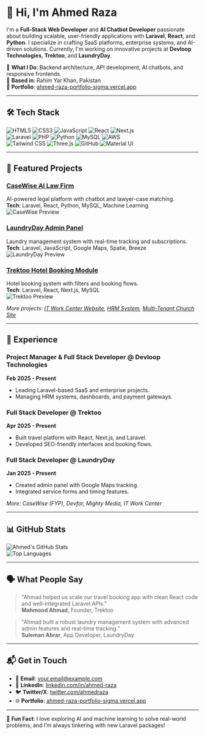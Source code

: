 # 👋 Hi, I'm Ahmed Raza

I'm a **Full-Stack Web Developer** and **AI Chatbot Developer** passionate about building scalable, user-friendly applications with **Laravel**, **React**, and **Python**. I specialize in crafting SaaS platforms, enterprise systems, and AI-driven solutions. Currently, I'm working on innovative projects at **Devloop Technologies**, **Trektoo**, and **LaundryDay**.

🌟 **What I Do**: Backend architecture, API development, AI chatbots, and responsive frontends.  
📍 **Based in**: Rahim Yar Khan, Pakistan  
🔗 **Portfolio**: [ahmed-raza-portfolio-sigma.vercel.app](https://ahmed-raza-portfolio-sigma.vercel.app/)  

---

## 🛠️ Tech Stack

![HTML5](https://skill-icons.dev/icons?i=html&perline=5) ![CSS3](https://skill-icons.dev/icons?i=css&perline=5) ![JavaScript](https://skill-icons.dev/icons?i=js&perline=5) ![React](https://skill-icons.dev/icons?i=react&perline=5) ![Next.js](https://skill-icons.dev/icons?i=nextjs&perline=5)  
![Laravel](https://skill-icons.dev/icons?i=laravel&perline=5) ![PHP](https://skill-icons.dev/icons?i=php&perline=5) ![Python](https://skill-icons.dev/icons?i=python&perline=5) ![MySQL](https://skill-icons.dev/icons?i=mysql&perline=5) ![AWS](https://skill-icons.dev/icons?i=aws&perline=5)  
![Tailwind CSS](https://skill-icons.dev/icons?i=tailwind&perline=5) ![Three.js](https://skill-icons.dev/icons?i=threejs&perline=5) ![GitHub](https://skill-icons.dev/icons?i=github&perline=5) ![Material UI](https://img.shields.io/badge/-Material%20UI-757575?logo=materialui&style=flat-square)

---

## 🚀 Featured Projects

### [CaseWise AI Law Firm](https://github.com/ahmed-raza012003/casewise-ai-law-firm)
AI-powered legal platform with chatbot and lawyer-case matching.  
**Tech**: Laravel, React, Python, MySQL, Machine Learning  
![CaseWise Preview](https://via.placeholder.com/300x150?text=CaseWise+AI+Law+Firm)

### [LaundryDay Admin Panel](https://github.com/ahmed-raza012003/laundryday-admin-panel)
Laundry management system with real-time tracking and subscriptions.  
**Tech**: Laravel, JavaScript, Google Maps, Spatie, Breeze  
![LaundryDay Preview](https://via.placeholder.com/300x150?text=LaundryDay+Admin+Panel)

### [Trektoo Hotel Booking Module](https://github.com/ahmed-raza012003/trektoo-hotel-booking)
Hotel booking system with filters and booking flows.  
**Tech**: Laravel, React, Next.js, MySQL  
![Trektoo Preview](https://via.placeholder.com/300x150?text=Trektoo+Hotel+Booking)

*More projects: [IT Work Center Website](https://github.com/ahmed-raza012003/it-work-center-website), [HRM System](https://github.com/ahmed-raza012003/hrm-systemI-system), [Multi-Tenant Church Site](https://github.com/ahmed-raza012003/multi-tenant-church-site)*

---

## 💼 Experience

### Project Manager & Full Stack Developer @ Devloop Technologies  
**Feb 2025 - Present**  
- Leading Laravel-based SaaS and enterprise projects.  
- Managing HRM systems, dashboards, and payment gateways.  

### Full Stack Developer @ Trektoo  
**Apr 2025 - Present**  
- Built travel platform with React, Next.js, and Laravel.  
- Developed SEO-friendly interfaces and booking flows.  

### Full Stack Developer @ LaundryDay  
**Jan 2025 - Present**  
- Created admin panel with Google Maps tracking.  
- Integrated service forms and timing features.  

*More: CaseWise (FYP), Devfor, Mighty Media, IT Work Center*

---

## 📊 GitHub Stats

![Ahmed's GitHub Stats](https://github-readme-stats.vercel.app/api?username=ahmed-raza012003&show_icons=true&theme=radical)  
![Top Languages](https://github-readme-stats.vercel.app/api/top-langs/?username=ahmed-raza012003&layout=compact&theme=radical)

---

## 🗣️ What People Say

> "Ahmad helped us scale our travel booking app with clean React code and well-integrated Laravel APIs."  
> **Mahmood Ahmad**, Founder, Trektoo

> "Ahmad built a robust laundry management system with advanced admin features and real-time tracking."  
> **Suleman Abrar**, App Developer, LaundryDay

---

## 📬 Get in Touch

- 📧 **Email**: [your.email@example.com](mailto:your.email@example.com)  
- 🔗 **LinkedIn**: [linkedin.com/in/ahmed-raza](https://linkedin.com/in/ahmed-raza)  
- 🐦 **Twitter/X**: [twitter.com/ahmedraza](https://x.com/ahmedraza)  
- 🌐 **Portfolio**: [ahmed-raza-portfolio-sigma.vercel.app](https://ahmed-raza-portfolio-sigma.vercel.app/)

---

🌈 **Fun Fact**: I love exploring AI and machine learning to solve real-world problems, and I’m always tinkering with new Laravel packages!
